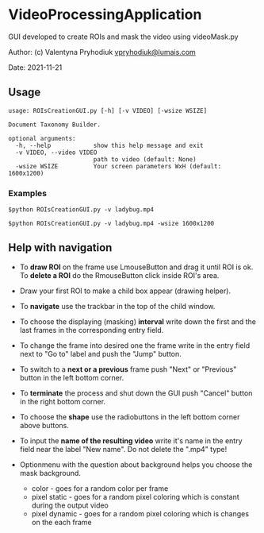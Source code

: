 # VideoProcessingApplication
GUI developed to create ROIs and mask the video using videoMask.py


Author: (c) Valentyna Pryhodiuk <vpryhodiuk@lumais.com>

Date: 2021-11-21

## Usage
```
usage: ROIsCreationGUI.py [-h] [-v VIDEO] [-wsize WSIZE]

Document Taxonomy Builder.

optional arguments:
  -h, --help            show this help message and exit
  -v VIDEO, --video VIDEO
                        path to video (default: None)
  -wsize WSIZE          Your screen parameters WxH (default: 1600x1200)
```
### Examples
```
$python ROIsCreationGUI.py -v ladybug.mp4

$python ROIsCreationGUI.py -v ladybug.mp4 -wsize 1600x1200
```
## Help with navigation
* To __draw ROI__ on the frame use LmouseButton and drag it until ROI is ok. To __delete a ROI__ do the RmouseButton click inside ROI's area.

* Draw your first ROI to make a child box appear (drawing helper).

* To __navigate__ use the trackbar in the top of the child window.

* To choose the displaying (masking) __interval__ write down the first and the last frames in the corresponding entry field.

* To change the frame into desired one the frame write in the entry field next to "Go to" label and push the "Jump" button.

* To switch to a __next or a previous__ frame push "Next" or "Previous" button in the left bottom corner.

* To __terminate__ the process and shut down the GUI push "Cancel" button in the right bottom corner.

* To choose the __shape__ use the radiobuttons in the left bottom corner above buttons.

* To input the __name of the resulting video__ write it's name in the entry field near the label "New name". Do not delete the ".mp4" type!

* Optionmenu with the question about background helps you choose the mask background.
  * color - goes for a random color per frame
  * pixel static - goes for a random pixel coloring which is constant during the output video
  * pixel dynamic - goes for a random pixel coloring which is changes on the each frame
